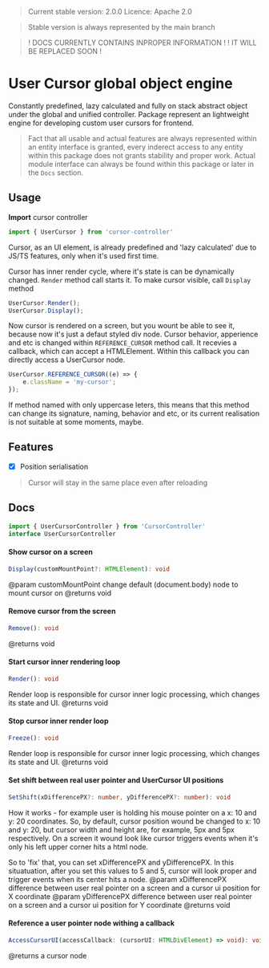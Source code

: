 > Current stable version: 2.0.0
> Licence: Apache 2.0

> Stable version is always represented by the main branch

> ! DOCS CURRENTLY CONTAINS INPROPER INFORMATION !
> ! IT WILL BE REPLACED SOON !

# User Cursor global object engine

Constantly predefined, lazy calculated and fully on stack abstract object under the global and unified controller.
Package represent an lightweight engine for developing custom user cursors for frontend.

> Fact that all usable and actual features are always represented within an entity interface is granted,
> every inderect access to any entity within this package does not grants stability and proper work.
> Actual module interface can always be found within this package or later in the `Docs` section.

Usage
-----

**Import** cursor controller
```ts 
import { UserCursor } from 'cursor-controller'
```

Cursor, as an UI element, is already predefined and 'lazy calculated' due to JS/TS features, only when it's used first time.

Cursor has inner render cycle, where it's state is can be dynamically changed. `Render` method call starts it.
To make cursor visible, call `Display` method

```ts
UserCursor.Render();
UserCursor.Display();
```

Now cursor is rendered on a screen, but you wount be able to see it, because now it's just a defaut styled div node.
Cursor behavior, apperience and etc is changed within `REFERENCE_CURSOR` method call. It recevies a callback, which can
accept a HTMLElement. Within this callback you can directly access a UserCursor node.

```ts
UserCursor.REFERENCE_CURSOR((e) => {
    e.className = 'my-cursor';
});
```

If method named with only uppercase leters, this means that this method can change its signature, naming, behavior and etc,
or its current realisation is not suitable at some moments, maybe.


Features
--------

- [x] Position serialisation

> Cursor will stay in the same place even after reloading

Docs
----

```ts
import { UserCursorController } from 'CursorController'
interface UserCursorController
```


#### Show cursor on a screen 
```ts
Display(customMountPoint?: HTMLElement): void
```
@param customMountPoint change default (document.body) node to mount cursor on
@returns void


#### Remove cursor from the screen
```ts
Remove(): void
```
@returns void


#### Start cursor inner rendering loop
```ts
Render(): void
```
Render loop is responsible for cursor inner logic processing,
which changes its state and UI.
@returns void


#### Stop cursor inner render loop
```ts
Freeze(): void
```
Render loop is responsible for cursor inner logic processing,
which changes its state and UI.
@returns void


#### Set shift between real user pointer and UserCursor UI positions
```ts
SetShift(xDifferencePX?: number, yDifferencePX?: number): void
```
How it works - for example user is holding his mouse pointer on a x: 10 and y: 20
coordinates. So, by default, cursor position wound be changed to x: 10 and y: 20,
but cursor width and height are, for example, 5px and 5px respectively. On a screen
it wound look like cursor triggers events when it's only his left upper corner hits a html node.

So to 'fix' that, you can set xDifferencePX and yDifferencePX. In this situatuation, after
you set this values to 5 and 5, cursor will look proper and trigger events when its center
hits a node.
@param xDifferencePX difference between user real pointer on a screen and a cursor ui position for X coordinate
@param yDifferencePX difference between user real pointer on a screen and a cursor ui position for Y coordinate
@returns void


#### Reference a user pointer node withing a callback
```ts
AccessCursorUI(accessCallback: (cursorUI: HTMLDivElement) => void): void
```
@returns a cursor node